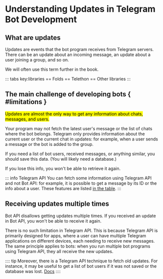 # Understanding Updates in Telegram Bot Development

## What are updates

Updates are events that the bot program receives from Telegram servers.
There can be an update about an incoming message, an update about a user joining a group, and so on.

We will often use this term further in the book.

::: tabs key:libraries
== Folds
== Telethon
== Other libraries
<HelpNeeded/>
:::

## The main challenge of developing bots { #limitations }

<mark>Updates are almost the only way to get any information about chats, messages, and users.</mark>

[//]: # (todo mark)

Your program may not fetch the latest user's message or the list of chats where the bot belongs. 
Telegram only provides information about the current user or the current chat in updates:
for example, when a user sends a message or the bot is added to the group.

If you need a list of bot users, received messages, or anything similar, you should save this data. 
(You will likely need a database.)

If you lose this info, you won't be able to retrieve it again.

::: info Telegram API
You can fetch some information using Telegram API and not Bot API:
for example, it is possible to get a message by its ID or the info about a user. 
These features are listed [in the table](../appendix/api-comparison).
:::

## Receiving updates multiple times

Bot API disallows getting updates multiple times. If you received an update in Bot API, 
you won't be able to receive it again.

There is no such limitation in Telegram API. This is because Telegram API is primarily designed for apps,
where a user can have multiple Telegram applications on different devices, each needing to receive new messages.
The same principle applies to bots: when you run multiple bot programs using Telegram API, they all receive the new updates.

:::: tip
Moreover, there is a Telegram API technique to fetch old updates.
For instance, it may be useful to get a list of bot users if it was not saved or the database was lost.
[Docs](https://core.telegram.org/api/updates#recovering-gaps)
::::